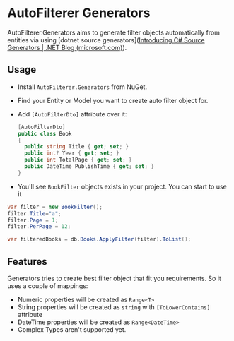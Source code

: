 # AutoFilterer Generators

AutoFilterer.Generators aims to generate filter objects automatically from entities via using [dotnet source generators]([Introducing C# Source Generators | .NET Blog (microsoft.com)](https://devblogs.microsoft.com/dotnet/introducing-c-source-generators/)). 



## Usage

- Install `AutoFilterer.Generators` from NuGet.

- Find your Entity or Model you want to create auto filter object for.

- Add `[AutoFilterDto]` attribute over it:

  ```csharp
  [AutoFilterDto]
  public class Book
  {
    public string Title { get; set; }
    public int? Year { get; set; }
    public int TotalPage { get; set; }
    public DateTime PublishTime { get; set; }
  }
  ```

  

- You'll see `BookFilter` objects exists in your project.  You can start to use it

```csharp
var filter = new BookFilter();
filter.Title="a";
filter.Page = 1;
filter.PerPage = 12;

var filteredBooks = db.Books.ApplyFilter(filter).ToList();
```



## Features

Generators tries to create best filter object that fit you requirements. So it uses a couple of mappings:

- Numeric properties will be created as `Range<T>`
- String properties will be created as `string` with `[ToLowerContains]` attribute
- DateTime properties will be created as `Range<DateTime>` 
- Complex Types aren't supported yet.